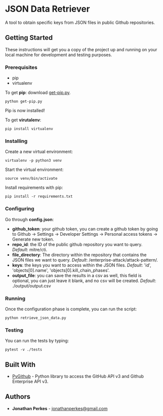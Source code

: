 
# JSON Data Retriever

A tool to obtain specific keys from JSON files in public Github repositories.

## Getting Started

These instructions will get you a copy of the project up and running on your local machine for development and testing purposes.

### Prerequisites

- pip
- virtualenv

To get **pip**: download [get-pip.py](https://bootstrap.pypa.io/get-pip.py).
```
python get-pip.py
```
Pip is now installed!

To get **virutalenv**: 
```
pip install virtualenv
``` 

### Installing

Create a new virtual environment:
```
virtualenv -p python3 venv
```

Start the virtual environment:
```
source venv/bin/activate
```    
Install requirements with pip:
```
pip install -r requirements.txt
```

### Configuring

Go through **config.json**:
- **github_token**: your github token, you can create a github token by going to Github -> Settings -> Developer Settings -> Personal access tokens -> Generate new token.
- **repo_id**: the ID of the public github repository you want to query. *Default*: mitre/cti.
- **file_directory**: The directory within the repository that contains the JSON files we want to query. *Default*: /enterprise-attack/attack-pattern/.
- **keys**: the keys you want to access within the JSON files. *Default*: 'id', 'objects[0].name', 'objects[0].kill_chain_phases'. 
- **output_file**: you can save the results in a csv as well, this field is optional, you can just leave it blank, and no csv will be created. *Default*: ./output/output.csv 

### Running

Once the configuration phase is complete, you can run the script:
```
python retrieve_json_data.py
```

### Testing

You can run the tests by typing:

```
pytest -v ./tests
```

## Built With

* [PyGithub](https://github.com/PyGithub/PyGithub) - Python library to access the GitHub API v3 and Github Enterprise API v3.

## Authors

* **Jonathan Perkes** - jonathanperkes@gmail.com
